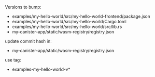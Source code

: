 Versions to bump:

- examples/my-hello-world/src/my-hello-world-frontend/package.json
- examples/my-hello-world/src/my-hello-world/Cargo.toml
- examples/my-hello-world/src/my-hello-world/src/lib.rs
- my-canister-app/static/wasm-registry/registry.json

update commit hash in:

- my-canister-app/static/wasm-registry/registry.json

use tag:

- examples-my-hello-world-v\*
